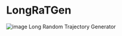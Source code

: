 # LongRaTGen
![image](https://github.com/user-attachments/assets/68eb35e9-ec0e-49f5-b991-0ba8d528451a)
Long Random Trajectory Generator
